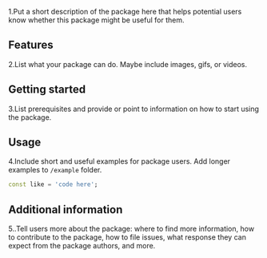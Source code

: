 <!--
This README describes the package. If you publish this package to pub.dev,
this README's contents appear on the landing page for your package.

For information about how to write a good package README, see the guide for
[writing package pages](https://dart.dev/guides/libraries/writing-package-pages).

For general information about developing packages, see the Dart guide for
[creating packages](https://dart.dev/guides/libraries/create-library-packages)
and the Flutter guide for
[developing packages and plugins](https://flutter.dev/developing-packages).
-->

1.Put a short description of the package here that helps potential users
know whether this package might be useful for them.

## Features

2.List what your package can do. Maybe include images, gifs, or videos.

## Getting started

3.List prerequisites and provide or point to information on how to
start using the package.

## Usage

4.Include short and useful examples for package users. Add longer examples
to `/example` folder.

```dart
const like = 'code here';
```

## Additional information

5..Tell users more about the package: where to find more information, how to
contribute to the package, how to file issues, what response they can expect
from the package authors, and more.
